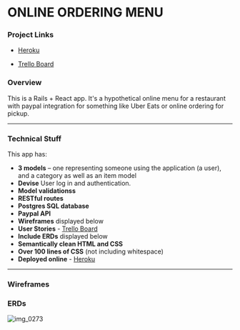 # ONLINE ORDERING MENU

### Project Links

- [Heroku](https://wdi11-online-menu.herokuapp.com/)

- [Trello Board](https://trello.com/b/S002sTkx/project-4)

### Overview
This is a Rails + React app. It's a hypothetical online menu for a restaurant with paypal integration for something like Uber Eats or online ordering for pickup.

---

### Technical Stuff

This app has:

* **3 models** – one representing someone using the application (a user), and a category as well as an item model
* **Devise** User log in and authentication.
* **Model validationss**
* **RESTful routes**
* **Postgres SQL database**
* **Paypal API**
* **Wireframes** displayed below
* **User Stories** - [Trello Board](https://trello.com/b/S002sTkx/project-4)
* **Include ERDs** displayed below
* **Semantically clean HTML and CSS**
* **Over 100 lines of CSS** (not including whitespace)
* **Deployed online** - [Heroku](https://wdi11-online-menu.herokuapp.com/)
---

### Wireframes



### ERDs
![img_0273](https://user-images.githubusercontent.com/10038637/30542940-35a7feae-9c4f-11e7-80c5-d60682bbb431.JPG)
